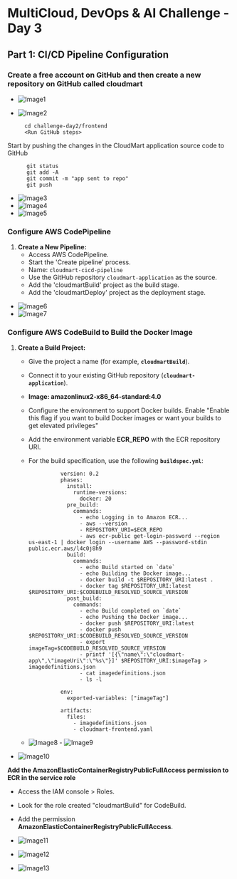 # MultiCloud, DevOps & AI Challenge - Day 3
## Part 1: CI/CD Pipeline Configuration

### Create a free account on GitHub and then create a new repository on GitHub called cloudmart
- ![Image1](https://github.com/user-attachments/assets/0d4002c2-2aa8-4bbc-910d-90812e543400)

- ![Image2](https://github.com/user-attachments/assets/9962e392-d2b3-40a1-b988-7dad5e9db403)



        cd challenge-day2/frontend
        <Run GitHub steps>

 Start by pushing the changes in the CloudMart application source code to GitHub
 
          git status
          git add -A
          git commit -m "app sent to repo"
          git push

  - ![Image3](https://github.com/user-attachments/assets/44eef492-a8f5-4d8e-92f0-2d1c643ad5ea)
  - ![Image4](https://github.com/user-attachments/assets/f1b50f4a-b291-4ff7-b056-1350946979a4)
  - ![Image5](https://github.com/user-attachments/assets/f4786825-1343-4cb7-909d-b7b55550e70e)

### **Configure AWS CodePipeline**

1. **Create a New Pipeline:**
    - Access AWS CodePipeline.
    - Start the 'Create pipeline' process.
    - Name: `cloudmart-cicd-pipeline`
    - Use the GitHub repository `cloudmart-application` as the source.
    - Add the 'cloudmartBuild' project as the build stage.
    - Add the 'cloudmartDeploy' project as the deployment stage.

- ![Image6](https://github.com/user-attachments/assets/857ad27c-a18f-4a43-b82d-cb49ad8e2bd9)
- ![Image7](https://github.com/user-attachments/assets/6348e94d-c77c-4006-af1a-cfab09280a99)


### Configure **AWS CodeBuild to Build the Docker Image**

1. **Create a Build Project:**
    - Give the project a name (for example, **`cloudmartBuild`**).
    - Connect it to your existing GitHub repository (**`cloudmart-application`**).
    - **Image: amazonlinux2-x86_64-standard:4.0**
    - Configure the environment to support Docker builds. Enable "Enable this flag if you want to build Docker images or want your builds to get elevated privileges"
    - Add the environment variable **ECR_REPO** with the ECR repository URI.
    - For the build specification, use the following **`buildspec.yml`**:
  
                    version: 0.2
                    phases:
                      install:
                        runtime-versions:
                          docker: 20
                      pre_build:
                        commands:
                          - echo Logging in to Amazon ECR...
                          - aws --version
                          - REPOSITORY_URI=$ECR_REPO
                          - aws ecr-public get-login-password --region us-east-1 | docker login --username AWS --password-stdin public.ecr.aws/l4c0j8h9
                      build:
                        commands:
                          - echo Build started on `date`
                          - echo Building the Docker image...
                          - docker build -t $REPOSITORY_URI:latest .
                          - docker tag $REPOSITORY_URI:latest $REPOSITORY_URI:$CODEBUILD_RESOLVED_SOURCE_VERSION
                      post_build:
                        commands:
                          - echo Build completed on `date`
                          - echo Pushing the Docker image...
                          - docker push $REPOSITORY_URI:latest
                          - docker push $REPOSITORY_URI:$CODEBUILD_RESOLVED_SOURCE_VERSION
                          - export imageTag=$CODEBUILD_RESOLVED_SOURCE_VERSION
                          - printf '[{\"name\":\"cloudmart-app\",\"imageUri\":\"%s\"}]' $REPOSITORY_URI:$imageTag > imagedefinitions.json
                          - cat imagedefinitions.json
                          - ls -l
                    
                    env:
                      exported-variables: ["imageTag"]
                    
                    artifacts:
                      files:
                        - imagedefinitions.json
                        - cloudmart-frontend.yaml

  
   - ![Image8](https://github.com/user-attachments/assets/7dab9252-5735-4709-aac1-c88b2626dc40) - ![Image9](https://github.com/user-attachments/assets/81de8a8f-a44d-4ea1-ba2f-e78073888bfd)
  - ![Image10](https://github.com/user-attachments/assets/b1989099-0646-40b2-999d-ee49c9f79827)

 **Add the AmazonElasticContainerRegistryPublicFullAccess permission to ECR in the service role**
- Access the IAM console > Roles.
- Look for the role created "cloudmartBuild" for CodeBuild.
- Add the permission **AmazonElasticContainerRegistryPublicFullAccess**.

- ![Image11](https://github.com/user-attachments/assets/c21b5070-66c6-4f0f-a51c-b531b85c6f11)
- ![Image12](https://github.com/user-attachments/assets/edd23b87-b7e2-4029-acd4-9f40c1af2f51)
- ![Image13](https://github.com/user-attachments/assets/6c8c6fb4-ba17-46ef-ac09-a9f77d4dfb42)



































    

